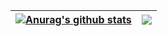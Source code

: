 | <a href="https://github.com/anuraghazra/github-readme-stats"><img align="center" src="https://github-readme-stats.vercel.app/api?username=Yuqi154&show_icons=true&include_all_commits=true&theme=buefy&hide_border=true?count_private=true&locale=cn" alt="Anurag's github stats" /></a> | <a href="https://github.com/anuraghazra/github-readme-stats"><img align="center" src="https://github-readme-stats.vercel.app/api/top-langs/?username=Yuqi154&layout=compact&theme=buefy&hide_border=true&locale=cn" /></a> |
| ------------- | ------------- |
